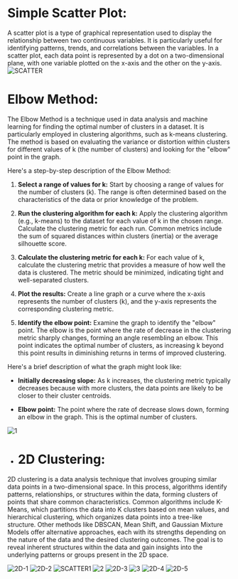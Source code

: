 # Simple Scatter Plot:
A scatter plot is a type of graphical representation used to display the relationship between two continuous variables. It is particularly useful for identifying patterns, trends, and correlations between the variables. In a scatter plot, each data point is represented by a dot on a two-dimensional plane, with one variable plotted on the x-axis and the other on the y-axis.
![SCATTER](https://github.com/Rutuja-Salunke/walmart-sales-dataset-using-KMeans/assets/102023809/9bd8f1b0-55fd-4114-92c5-53ae8021d409)
# Elbow Method:
The Elbow Method is a technique used in data analysis and machine learning for finding the optimal number of clusters in a dataset. It is particularly employed in clustering algorithms, such as k-means clustering. The method is based on evaluating the variance or distortion within clusters for different values of k (the number of clusters) and looking for the "elbow" point in the graph.

Here's a step-by-step description of the Elbow Method:

1. **Select a range of values for k:** Start by choosing a range of values for the number of clusters (k). The range is often determined based on the characteristics of the data or prior knowledge of the problem.

2. **Run the clustering algorithm for each k:** Apply the clustering algorithm (e.g., k-means) to the dataset for each value of k in the chosen range. Calculate the clustering metric for each run. Common metrics include the sum of squared distances within clusters (inertia) or the average silhouette score.

3. **Calculate the clustering metric for each k:** For each value of k, calculate the clustering metric that provides a measure of how well the data is clustered. The metric should be minimized, indicating tight and well-separated clusters.

4. **Plot the results:** Create a line graph or a curve where the x-axis represents the number of clusters (k), and the y-axis represents the corresponding clustering metric.

5. **Identify the elbow point:** Examine the graph to identify the "elbow" point. The elbow is the point where the rate of decrease in the clustering metric sharply changes, forming an angle resembling an elbow. This point indicates the optimal number of clusters, as increasing k beyond this point results in diminishing returns in terms of improved clustering.

Here's a brief description of what the graph might look like:

- **Initially decreasing slope:** As k increases, the clustering metric typically decreases because with more clusters, the data points are likely to be closer to their cluster centroids.

- **Elbow point:** The point where the rate of decrease slows down, forming an elbow in the graph. This is the optimal number of clusters.

![1](https://github.com/Rutuja-Salunke/walmart-sales-dataset-using-KMeans/assets/102023809/346038d9-5667-47ff-9b86-5195ba78ca25)
- # 2D Clustering:

2D clustering is a data analysis technique that involves grouping similar data points in a two-dimensional space. In this process, algorithms identify patterns, relationships, or structures within the data, forming clusters of points that share common characteristics. Common algorithms include K-Means, which partitions the data into K clusters based on mean values, and hierarchical clustering, which organizes data points into a tree-like structure. Other methods like DBSCAN, Mean Shift, and Gaussian Mixture Models offer alternative approaches, each with its strengths depending on the nature of the data and the desired clustering outcomes. The goal is to reveal inherent structures within the data and gain insights into the underlying patterns or groups present in the 2D space.

![2D-1](https://github.com/Rutuja-Salunke/walmart-sales-dataset-using-KMeans/assets/102023809/843cfac0-a1af-4fda-80dc-5840a165b756)
![2D-2](https://github.com/Rutuja-Salunke/walmart-sales-dataset-using-KMeans/assets/102023809/e0ea0d5b-3c60-4694-af59-a2d360a48608)
![SCATTER1](https://github.com/Rutuja-Salunke/walmart-sales-dataset-using-KMeans/assets/102023809/2da8fffd-440a-4c04-9f97-34cbb2f497b0)
![2](https://github.com/Rutuja-Salunke/walmart-sales-dataset-using-KMeans/assets/102023809/39ea0162-a54b-43d4-8d50-80d15ed2468b)
![2D-3](https://github.com/Rutuja-Salunke/walmart-sales-dataset-using-KMeans/assets/102023809/2d1dce90-a10a-4126-8e0b-a35f846ed93c)
![3](https://github.com/Rutuja-Salunke/walmart-sales-dataset-using-KMeans/assets/102023809/074b4691-6b94-46d6-a9bb-45f64735e541)
![2D-4](https://github.com/Rutuja-Salunke/walmart-sales-dataset-using-KMeans/assets/102023809/d5e26692-c6bf-4cd7-b1d2-c8d17e3d61b4)
![2D-5](https://github.com/Rutuja-Salunke/walmart-sales-dataset-using-KMeans/assets/102023809/03746fac-3895-4230-bd70-8891a90f1601)

